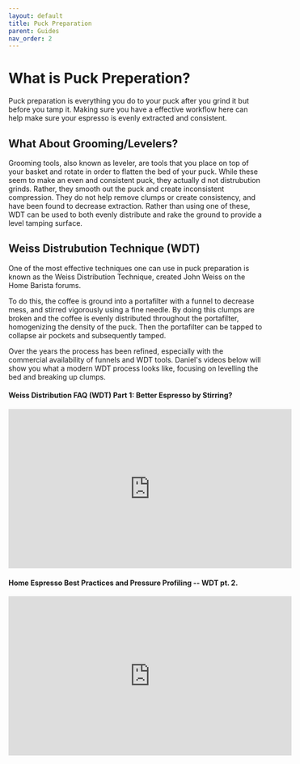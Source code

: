 ```yaml
---
layout: default
title: Puck Preparation
parent: Guides
nav_order: 2
---
```


# What is Puck Preperation?

Puck preparation is everything you do to your puck after you grind it but before you tamp it. Making sure you have a effective workflow here can help make sure your espresso is evenly extracted and consistent.  

## What About Grooming/Levelers?

Grooming tools, also known as leveler, are tools that you place on top of your basket and rotate in order to flatten the bed of your puck. While these seem to make an even and consistent puck, they actually d not distrubution grinds. Rather, they smooth out the puck and create inconsistent compression. They do not help remove clumps or create consistency, and have been found to decrease extraction. Rather than using one of these, WDT can be used to both evenly distribute and rake the ground to provide a level tamping surface. 

## Weiss Distrubution Technique (WDT)

One of the most effective techniques one can use in puck preparation is known as the Weiss Distribution Technique, created John Weiss on the Home Barista forums.

To do this, the coffee is ground into a portafilter with a funnel to decrease mess, and stirred vigorously using a fine needle. By doing this clumps are broken and the coffee is evenly distributed throughout the portafilter, homogenizing the density of the puck. Then the portafilter can be tapped to collapse air pockets and subsequently tamped.

Over the years the process has been refined, especially with the commercial availability of funnels and WDT tools. Daniel's videos below will show you what a modern WDT process looks like, focusing on levelling the bed and breaking up clumps.

#### Weiss Distribution FAQ (WDT) Part 1: Better Espresso by Stirring?
<iframe width="560" height="315" src="https://www.youtube.com/embed/B3SsJhjP-Vo" title="YouTube video player" frameborder="0" allow="accelerometer; autoplay; clipboard-write; encrypted-media; gyroscope; picture-in-picture" allowfullscreen></iframe>

#### Home Espresso Best Practices and Pressure Profiling -- WDT pt. 2.
<iframe width="560" height="315" src="https://www.youtube.com/embed/LmPZsJdzk2Q" title="YouTube video player" frameborder="0" allow="accelerometer; autoplay; clipboard-write; encrypted-media; gyroscope; picture-in-picture" allowfullscreen></iframe>

